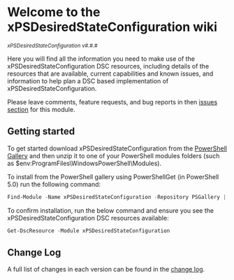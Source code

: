 # Welcome to the xPSDesiredStateConfiguration wiki

<sup>*xPSDesiredStateConfiguration v#.#.#*</sup>

Here you will find all the information you need to make use of the xPSDesiredStateConfiguration
DSC resources, including details of the resources that are available, current
capabilities and known issues, and information to help plan a DSC based
implementation of xPSDesiredStateConfiguration.

Please leave comments, feature requests, and bug reports in then
[issues section](https://github.com/dsccommunity/xPSDesiredStateConfiguration/issues) for this module.

## Getting started

To get started download xPSDesiredStateConfiguration from the [PowerShell Gallery](http://www.powershellgallery.com/packages/xPSDesiredStateConfiguration/)
and then unzip it to one of your PowerShell modules folders
(such as $env:ProgramFiles\WindowsPowerShell\Modules).

To install from the PowerShell gallery using PowerShellGet (in PowerShell 5.0)
run the following command:

```powershell
Find-Module -Name xPSDesiredStateConfiguration -Repository PSGallery | Install-Module
```

To confirm installation, run the below command and ensure you see the xPSDesiredStateConfiguration
DSC resources available:

```powershell
Get-DscResource -Module xPSDesiredStateConfiguration
```

## Change Log

A full list of changes in each version can be found in the [change log](https://github.com/dsccommunity/xPSDesiredStateConfiguration/blob/main/CHANGELOG.md).
